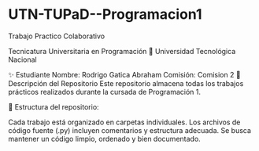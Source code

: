 # UTN-TUPaD--Programacion1
Trabajo Practico Colaborativo

Tecnicatura Universitaria en Programación
📍 Universidad Tecnológica Nacional

✨ Estudiante
Nombre: Rodrigo Gatica Abraham
Comisión: Comision 2
📂 Descripción del Repositorio
Este repositorio almacena todas los trabajos prácticos realizados durante la cursada de Programación 1.

📌 Estructura del repositorio:

Cada trabajo está organizado en carpetas individuales.
Los archivos de código fuente (.py) incluyen comentarios y estructura adecuada.
Se busca mantener un código limpio, ordenado y bien documentado.
